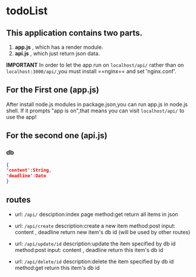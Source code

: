 # todoList
## This application contains two parts.
1. **app.js** , which has a render module.
2. **api.js** , which just return json data.

**IMPORTANT**
	In order to let the app run on `localhost/api/` rather than on `localhost:3000/api/`,you must install ==nginx== and set 'nginx.conf'.

## For the First one (app.js)
After install node.js modules in package.json,you can run app.js in node.js shell.
If it prompts "app is on",that means you can visit   `localhost/api/` to use the app!


## For the second one (api.js)
### 	db
```json
{
'content':String,
'deadline':Date
}


```

## 	routes
- url: `/api/`
		desciption:index page
		method:get
		return all items in json

- url: `/api/create`
		description:create a new item
		method:post
		input: content , deadline
		return new item's db id (will be used by other routes)

- url: `/api/update/id`
		description:update the item specified by db id
		method:post
		input: content , deadline
		return this item's db id

- url: `/api/delete/id`
		description:delete the item specified by db id
		method:get
		return this item's db id
